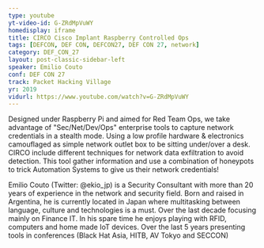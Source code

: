 ```yaml
---
type: youtube
yt-video-id: G-ZRdMpVuWY
homedisplay: iframe
title: CIRCO Cisco Implant Raspberry Controlled Ops
tags: [DEFCON, DEF CON, DEFCON27, DEF CON 27, network]
category: DEF_CON_27
layout: post-classic-sidebar-left
speaker: Emilio Couto
conf: DEF CON 27
track: Packet Hacking Village
yr: 2019
vidurl: https://www.youtube.com/watch?v=G-ZRdMpVuWY
---
```

Designed under Raspberry Pi and aimed for Red Team Ops, we take advantage of "Sec/Net/Dev/Ops" enterprise tools to capture network credentials in a stealth mode. Using a low profile hardware & electronics camouflaged as simple network outlet box to be sitting under/over a desk. CIRCO include different techniques for network data exfiltration to avoid detection. This tool gather information and use a combination of honeypots to trick Automation Systems to give us their network credentials!

Emilio Couto (Twitter: @ekio_jp) is a Security Consultant with more than 20 years of experience in the network and security field. Born and raised in Argentina, he is currently located in Japan where multitasking between language, culture and technologies is a must. Over the last decade focusing mainly on Finance IT. In his spare time he enjoys playing with RFID, computers and home made IoT devices. Over the last 5 years presenting tools in conferences (Black Hat Asia, HITB, AV Tokyo and SECCON)